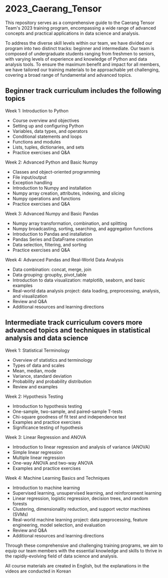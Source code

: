 # 2023_Caerang_Tensor

This repository serves as a comprehensive guide to the Caerang Tensor Team's 2023 training program, encompassing a wide range of advanced concepts and practical applications in data science and analysis.

To address the diverse skill levels within our team, we have divided our program into two distinct tracks: beginner and intermediate. Our team is composed of undergraduate students ranging from freshmen to seniors, with varying levels of experience and knowledge of Python and data analysis tools. To ensure the maximum benefit and impact for all members, we have tailored our training materials to be approachable yet challenging, covering a broad range of fundamental and advanced topics.

## Beginner track curriculum includes the following topics

Week 1: Introduction to Python
- Course overview and objectives
- Setting up and configuring Python
- Variables, data types, and operators
- Conditional statements and loops
- Functions and modules
- Lists, tuples, dictionaries, and sets
- Practice exercises and Q&A

Week 2: Advanced Python and Basic Numpy
- Classes and object-oriented programming
- File input/output
- Exception handling
- Introduction to Numpy and installation
- Numpy array creation, attributes, indexing, and slicing
- Numpy operations and functions
- Practice exercises and Q&A

Week 3: Advanced Numpy and Basic Pandas
- Numpy array transformation, combination, and splitting
- Numpy broadcasting, sorting, searching, and aggregation functions
- Introduction to Pandas and installation
- Pandas Series and DataFrame creation
- Data selection, filtering, and sorting
- Practice exercises and Q&A

Week 4: Advanced Pandas and Real-World Data Analysis
- Data combination: concat, merge, join
- Data grouping: groupby, pivot_table
- Introduction to data visualization: matplotlib, seaborn, and basic examples
- Real-world data analysis project: data loading, preprocessing, analysis, and visualization
- Review and Q&A
- Additional resources and learning directions

## Intermediate track curriculum covers more advanced topics and techniques in statistical analysis and data science

Week 1: Statistical Terminology
- Overview of statistics and terminology
- Types of data and scales
- Mean, median, mode
- Variance, standard deviation
- Probability and probability distribution
- Review and examples

Week 2: Hypothesis Testing
- Introduction to hypothesis testing
- One-sample, two-sample, and paired-sample T-tests
- Chi-square goodness of fit test and independence test
- Examples and practice exercises
- Significance testing of hypothesis

Week 3: Linear Regression and ANOVA
- Introduction to linear regression and analysis of variance (ANOVA)
- Simple linear regression
- Multiple linear regression
- One-way ANOVA and two-way ANOVA
- Examples and practice exercises

Week 4: Machine Learning Basics and Techniques
- Introduction to machine learning
- Supervised learning, unsupervised learning, and reinforcement learning
- Linear regression, logistic regression, decision trees, and random forests
- Clustering, dimensionality reduction, and support vector machines (SVMs)
- Real-world machine learning project: data preprocessing, feature engineering, model selection, and evaluation
- Review and Q&A
- Additional resources and learning directions

Through these comprehensive and challenging training programs, we aim to equip our team members with the essential knowledge and skills to thrive in the rapidly-evolving field of data science and analysis.

All course materials are created in English, but the explanations in the videos are conducted in Korean

